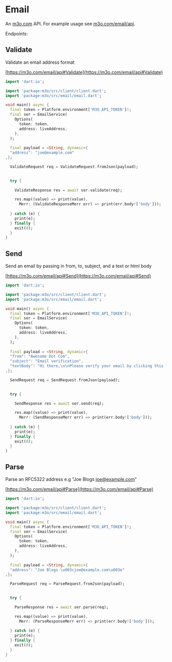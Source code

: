 # Email

An [m3o.com](https://m3o.com) API. For example usage see [m3o.com/email/api](https://m3o.com/email/api).

Endpoints:

## Validate

Validate an email address format


[https://m3o.com/email/api#Validate](https://m3o.com/email/api#Validate)

```dart
import 'dart:io';

import 'package:m3o/src/client/client.dart';
import 'package:m3o/src/email/email.dart';

void main() async {
  final token = Platform.environment['M3O_API_TOKEN']!;
  final ser = EmailService(
    Options(
      token: token,
      address: liveAddress,
    ),
  );
 
  final payload = <String, dynamic>{
  "address": "joe@example.com"
,};

  ValidateRequest req = ValidateRequest.fromJson(payload);

  
  try {

	ValidateResponse res = await ser.validate(req);

    res.map((value) => print(value),
	  Merr: (ValidateResponseMerr err) => print(err.body!['body']));	
  
  } catch (e) {
    print(e);
  } finally {
    exit(0);
  }
}
```
## Send

Send an email by passing in from, to, subject, and a text or html body


[https://m3o.com/email/api#Send](https://m3o.com/email/api#Send)

```dart
import 'dart:io';

import 'package:m3o/src/client/client.dart';
import 'package:m3o/src/email/email.dart';

void main() async {
  final token = Platform.environment['M3O_API_TOKEN']!;
  final ser = EmailService(
    Options(
      token: token,
      address: liveAddress,
    ),
  );
 
  final payload = <String, dynamic>{
  "from": "Awesome Dot Com",
  "subject": "Email verification",
  "textBody": "Hi there,\n\nPlease verify your email by clicking this link: $micro_verification_link"
,};

  SendRequest req = SendRequest.fromJson(payload);

  
  try {

	SendResponse res = await ser.send(req);

    res.map((value) => print(value),
	  Merr: (SendResponseMerr err) => print(err.body!['body']));	
  
  } catch (e) {
    print(e);
  } finally {
    exit(0);
  }
}
```
## Parse

Parse an RFC5322 address e.g "Joe Blogs <joe@example.com>"


[https://m3o.com/email/api#Parse](https://m3o.com/email/api#Parse)

```dart
import 'dart:io';

import 'package:m3o/src/client/client.dart';
import 'package:m3o/src/email/email.dart';

void main() async {
  final token = Platform.environment['M3O_API_TOKEN']!;
  final ser = EmailService(
    Options(
      token: token,
      address: liveAddress,
    ),
  );
 
  final payload = <String, dynamic>{
  "address": "Joe Blogs \u003cjoe@example.com\u003e"
,};

  ParseRequest req = ParseRequest.fromJson(payload);

  
  try {

	ParseResponse res = await ser.parse(req);

    res.map((value) => print(value),
	  Merr: (ParseResponseMerr err) => print(err.body!['body']));	
  
  } catch (e) {
    print(e);
  } finally {
    exit(0);
  }
}
```
